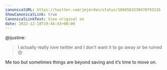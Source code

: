 ```yaml
---
canonicalURL: https://twitter.com/jmjordan/status/1604563330470793216
ShowCanonicalLink: true
CanonicalLinkText: View original on
date: 2022-12-18T19:44:43+00:00
---
```

@ijustine:

> I actually really love twitter and I don’t want it to go away or be ruined 😞

Me too but sometimes things are beyond saving and it’s time to move on.
